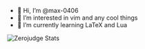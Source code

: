 - 👋 Hi, I’m @max-0406
- 👀 I’m interested in vim and any cool things
- 🌱 I’m currently learning LaTeX and Lua

![Zerojudge Stats](https://zj-query-0.herokuapp.com/user?user_id=126459&name=Max&theme=)
